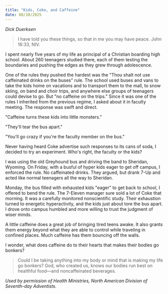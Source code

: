 ```yaml
---
title: "Kids, Coke, and Caffeine"
date: 08/10/2025
---
```


_Dick Duerksen_

> <p></p>
> I have told you these things, so that in me you may have peace. John 16:33, NIV.

I spent nearly five years of my life as principal of a Christian boarding high school. About 260 teenagers studied there, each of them testing the boundaries and pushing the edges as they grew through adolescence.

One of the rules they pushed the hardest was the "Thou shalt not use caffeinated drinks on the buses" rule. The school used buses and vans to take the kids home on vacations and to transport them to the mall, to snow skiing, on band and choir trips, and anywhere else groups of teenagers could devise to go. But "no caffeine on the trips." Since it was one of the rules I inherited from the previous regime, I asked about it in faculty meeting. The response was swift and direct.

"Caffeine turns these kids into little monsters."

"They'll tear the bus apart."

"You'll go crazy if you're the faculty member on the bus."

Never having heard Coke advertise such responses to its cans of soda, I decided to try an experiment. Who's right, the faculty or the kids?

I was using the old Greyhound bus and driving the band to Sheridan, Wyoming. On Friday, with a busful of hyper kids eager to get off campus, I enforced the rule. No caffeinated drinks. They argued, but drank 7-Up and acted like normal teenagers all the way to Sheridan.

Monday, the bus filled with exhausted kids "eager" to get back to school, I offered to bend the rule. The 7-Eleven manager sure sold a lot of Coke that morning. It was a carefully monitored nonscientific study. Their exhaustion turned to energetic hyperactivity, and the kids just about tore the bus apart. I drove onto campus humbled and more willing to trust the judgment of wiser minds.

A little caffeine does a great job of bringing tired teens awake. It also grants them energy beyond what they are able to control while traveling in confined places. Much caffeine has them bouncing off the walls.

I wonder, what does caffeine do to their hearts that makes their bodies go bonkers?

> <callout></callout>
> Could I be taking anything into my body or mind that is making my life go bonkers? God, who created us, knows our bodies run best on healthful food—and noncaffeinated beverages.

_Used by permission of Health Ministries, North American Division of Seventh-day Adventists._